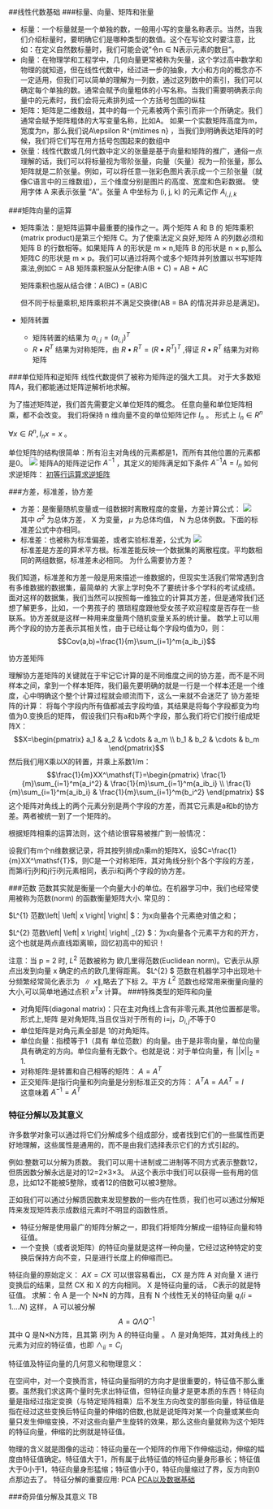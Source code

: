 ##线性代数基础
###标量、向量、矩阵和张量

* 标量：一个标量就是一个单独的数，一般用小写的变量名称表示。当然，当我们介绍标量时，要明确它们是哪种类型的数值。这个在写论文时要注意，比如：在定义自然数标量时，我们可能会说”令n ∈ N表示元素的数目”。
* 向量：在物理学和工程学中，几何向量更常被称为矢量，这个学过高中数学和物理的就知道，但在线性代数中，经过进一步的抽象，大小和方向的概念亦不一定适用，但我们可以简单的理解为一列数，通过这列数中的索引，我们可以确定每个单独的数。通常会赋予向量粗体的小写名称。当我们需要明确表示向量中的元素时，我们会将元素排列成一个方括号包围的纵柱
* 矩阵：矩阵是二维数组，其中的每一个元素被两个索引而非一个所确定。我们通常会赋予矩阵粗体的大写变量名称，比如A。 如果一个实数矩阵高度为m，宽度为n，那么我们说A\epsilon R^{m\times n} ，当我们到明确表达矩阵的时候，我们将它们写在用方括号包围起来的数组中
* 张量：线性代数或几何代数中定义的张量是基于向量和矩阵的推广，通俗一点理解的话，我们可以将标量视为零阶张量，向量（矢量）视为一阶张量，那么矩阵就是二阶张量。例如，可以将任意一张彩色图片表示成一个三阶张量（就像C语言中的三维数组），三个维度分别是图片的高度、宽度和色彩数据。 使用字体 A 来表示张量 “A’’。张量 A 中坐标为 (i, j, k) 的元素记作 $A_{i,j,k}$

###矩阵向量的运算
* 矩阵乘法：是矩阵运算中最重要的操作之一。两个矩阵 A 和 B 的 矩阵乘积(matrix product)是第三个矩阵 C。为了使乘法定义良好,矩阵 A 的列数必须和矩阵 B 的行数相等。如果矩阵 A 的形状是 m × n,矩阵 B 的形状是 n × p,那么矩阵C 的形状是 m × p。我们可以通过将两个或多个矩阵并列放置以书写矩阵乘法,例如C = AB
    矩阵乘积服从分配律:A(B + C) = AB + AC

    矩阵乘积也服从结合律：A(BC) = (AB)C

    但不同于标量乘积,矩阵乘积并不满足交换律(AB = BA 的情况并非总是满足)。
* 矩阵转置
    * 矩阵转置的结果为 $a_{i,j}=(a_{i,j})^{T}$
    * $R\bullet R^{T}$ 结果为对称矩阵，由 $R\bullet R^{T}=(R\bullet R^{T})^{T}$ ,得证 $R\bullet R^{T}$ 结果为对称矩阵

###单位矩阵和逆矩阵
线性代数提供了被称为矩阵逆的强大工具。 对于大多数矩阵A，我们都能通过矩阵逆解析地求解。

为了描述矩阵逆，我们首先需要定义单位矩阵的概念。 任意向量和单位矩阵相乘，都不会改变。 我们将保持 n 维向量不变的单位矩阵记作 $I_{n}$ 。 形式上 $I_{n}\in R^{n}$

$\forall x\in R^{n},I_{n}x=x$ 。

单位矩阵的结构很简单：所有沿主对角线的元素都是1，而所有其他位置的元素都是0。 
![](https://pic4.zhimg.com/80/v2-76f5c3a9d7d10fea474c58cd308bdae5_hd.jpg)
矩阵A的矩阵逆记作 $A^{-1}$ ，其定义的矩阵满足如下条件
$A^{-1}A=I_{n}$
如何求逆矩阵：
[初等行运算求逆矩阵](http://www.shuxuele.com/algebra/matrix-inverse-row-operations-gauss-jordan.html)

###方差，标准差，协方差
* 方差：是衡量随机变量或一组数据时离散程度的度量，方差计算公式：
    ![](https://pic4.zhimg.com/80/v2-1abb9c1049d755992a77c15f8acb96db_hd.jpg)   
    其中 $\sigma^{2}$ 为总体方差， X 为变量， $\mu$ 为总体均值， N 为总体例数。下面的标准差公式中亦相同。
* 标准差：也被称为标准偏差，或者实验标准差，公式为
![](https://pic2.zhimg.com/80/v2-e716c62e213b641b836667438a7de4c3_hd.jpg)  
标准差是方差的算术平方根。标准差能反映一个数据集的离散程度。平均数相同的两组数据，标准差未必相同。
为什么需要协方差？

我们知道，标准差和方差一般是用来描述一维数据的，但现实生活我们常常遇到含有多维数据的数据集，最简单的 大家上学时免不了要统计多个学科的考试成绩。面对这样的数据集，我们当然可以按照每一维独立的计算其方差，但是通常我们还想了解更多，比如，一个男孩子的 猥琐程度跟他受女孩子欢迎程度是否存在一些联系。协方差就是这样一种用来度量两个随机变量关系的统计量。
数学上可以用两个字段的协方差表示其相关性，由于已经让每个字段均值为0，则：
$$Cov(a,b)=\frac{1}{m}\sum_{i=1}^m{a_ib_i}$$

协方差矩阵

理解协方差矩阵的关键就在于牢记它计算的是不同维度之间的协方差，而不是不同样本之间，拿到一个样本矩阵，我们最先要明确的就是一行是一个样本还是一个维度，心中明确这个整个计算过程就会顺流而下，这么一来就不会迷茫了
协方差矩阵的计算：
将每个字段内所有值都减去字段均值，其结果是将每个字段都变为均值为0.变换后的矩阵，
假设我们只有a和b两个字段，那么我们将它们按行组成矩阵X：
$$X=\begin{pmatrix}
  a_1 & a_2 & \cdots & a_m \\
  b_1 & b_2 & \cdots & b_m
\end{pmatrix}$$
然后我们用X乘以X的转置，并乘上系数1/m：
$$\frac{1}{m}XX^\mathsf{T}=\begin{pmatrix}
  \frac{1}{m}\sum_{i=1}^m{a_i^2}   & \frac{1}{m}\sum_{i=1}^m{a_ib_i} \\
  \frac{1}{m}\sum_{i=1}^m{a_ib_i} & \frac{1}{m}\sum_{i=1}^m{b_i^2}
\end{pmatrix}
$$
这个矩阵对角线上的两个元素分别是两个字段的方差，而其它元素是a和b的协方差。两者被统一到了一个矩阵的。

根据矩阵相乘的运算法则，这个结论很容易被推广到一般情况：

设我们有m个n维数据记录，将其按列排成n乘m的矩阵X，设$C=\frac{1}{m}XX^\mathsf{T}$，则C是一个对称矩阵，其对角线分别个各个字段的方差，而第i行j列和j行i列元素相同，表示i和j两个字段的协方差。

###范数
范数其实就是衡量一个向量大小的单位。在机器学习中，我们也经常使用被称为范数(norm) 的函数衡量矩阵大小.
常见的：

$L^{1} 范数\left| \left| x \right| \right| $：为x向量各个元素绝对值之和；

$L^{2} 范数\left| \left| x \right| \right| _{2} $：为x向量各个元素平方和的开方，这个也就是两点直线距离嘛，回忆初高中的知识！

注意：当 p = 2 时, $L^{2}$ 范数被称为 欧几里得范数(Euclidean norm)。它表示从原点出发到向量 x 确定的点的欧几里得距离。 $L^{2} $ 范数在机器学习中出现地十分频繁经常简化表示为 $∥x∥$,略去了下标 2。平方 $L^{2}$ 范数也经常用来衡量向量的大小,可以简单地通过点积 $x^{T}x$ 计算。
###特殊类型的矩阵和向量
* 对角矩阵(diagonal matrix)：只在主对角线上含有非零元素,其他位置都是零。形式上,矩阵 是对角矩阵,当且仅当对于所有的 i=j，$D_{i,j}$不等于0
* 单位矩阵是对角元素全部是 1的对角矩阵。
* 单位向量：指模等于1（具有 单位范数）的向量。由于是非零向量，单位向量具有确定的方向。单位向量有无数个。也就是说：对于单位向量，有 $||x||_{2} = 1$.
* 对称矩阵:是转置和自己相等的矩阵： $A=A^{T}$
* 正交矩阵:是指行向量和列向量是分别标准正交的方阵： $A^{T}A=AA^{T}=I$  
  这意味着 $A^{-1}=A^{T}$
  

### 特征分解以及其意义

许多数学对象可以通过将它们分解成多个组成部分，或者找到它们的一些属性而更好地理解，这些属性是通用的，而不是由我们选择表示它们的方式引起的。

例如:整数可以分解为质数。 我们可以用十进制或二进制等不同方式表示整数12，但质因数分解永远是对的12=2×3×3。 从这个表示中我们可以获得一些有用的信息，比如12不能被5整除，或者12的倍数可以被3整除。

正如我们可以通过分解质因数来发现整数的一些内在性质，我们也可以通过分解矩阵来发现矩阵表示成数组元素时不明显的函数性质。

* 特征分解是使用最广的矩阵分解之一，即我们将矩阵分解成一组特征向量和特征值。
* 一个变换（或者说矩阵）的特征向量就是这样一种向量，它经过这种特定的变换后保持方向不变，只是进行长度上的伸缩而已。

特征向量的原始定义： $AX=CX$
可以很容易看出， CX 是方阵 A 对向量 X  进行变换后的结果，显然 CX 和 X 的方向相同。 X 是特征向量的话， C表示的就是特征值。
求解：令 A 是一个 N×N 的方阵，且有 N 个线性无关的特征向量 $q_{i}(i=1....N)$
这样， A 可以被分解
$$A = Q \Lambda Q^{-1}$$
其中 Q 是N×N方阵，且其第 i列为 A 的特征向量 。 Λ 是对角矩阵，其对角线上的元素为对应的特征值，也即 $\wedge _{ii}=C_{i}$ 

特征值及特征向量的几何意义和物理意义：

在空间中，对一个变换而言，特征向量指明的方向才是很重要的，特征值不那么重要。虽然我们求这两个量时先求出特征值，但特征向量才是更本质的东西！特征向量是指经过指定变换（与特定矩阵相乘）后不发生方向改变的那些向量，特征值是指在经过这些变换后特征向量的伸缩的倍数,也就是说矩阵对某一个向量或某些向量只发生伸缩变换，不对这些向量产生旋转的效果，那么这些向量就称为这个矩阵的特征向量，伸缩的比例就是特征值。

物理的含义就是图像的运动：特征向量在一个矩阵的作用下作伸缩运动，伸缩的幅度由特征值确定。特征值大于1，所有属于此特征值的特征向量身形暴长；特征值大于0小于1，特征向量身形猛缩；特征值小于0，特征向量缩过了界，反方向到0点那边去了。
特征分解的重要应用:
PCA
[PCA以及数据基础](http://blog.codinglabs.org/articles/pca-tutorial.html)

###奇异值分解及其意义
TB



